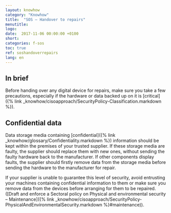 ```yaml
---
layout: knowhow
category: "Knowhow"
title:  "SOS – Handover to repairs"
menutitle:
logo:
date:  2017-11-06 00:00:00 +0100
short:
categories: f-sos
toc: true
ref: soshandoverrepairs
lang: en
---
```


## In brief
Before handing over any digital device for repairs, make sure you take a few precautions, especially if the hardware or data backed up on it is [critical]({% link _knowhow/cisoapproach/SecurityPolicy-Classification.markdown %}).

## Confidential data
Data storage media containing [confidential]({% link _knowhow/glossary/Confidentiality.markdown %}) information should be kept within the premises of your trusted supplier. If these storage media are faulty, the supplier should replace them with new ones, without sending the faulty hardware back to the manufacturer. If other components display faults, the supplier should firstly remove data from the storage media before sending the hardware to the manufacturer for repair.

If your supplier is unable to guarantee this level of security, avoid entrusting your machines containing confidential information to them or make sure you remove data from the devices before arranging for them to be repaired. ([Draft and enforce a Sectoral policy on Physical and environmental security – Maintenance]({% link _knowhow/cisoapproach/SecurityPolicy-PhysicalAndEnvironmentalSecurity.markdown %}#maintenance)).
